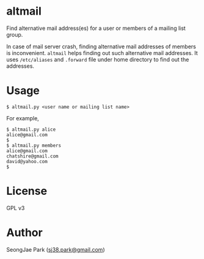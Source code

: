 altmail
=======

Find alternative mail address(es) for a user or members of a mailing list
group.

In case of mail server crash, finding alternative mail addresses of members is
inconvenient.  `altmail` helps finding out such alternative mail addresses.  It
uses `/etc/aliases` and `.forward` file under home directory to find out the
addresses.


Usage
=====

```
$ altmail.py <user name or mailing list name>
```

For example,

```
$ altmail.py alice
alice@gmail.com
$
$ altmail.py members
alice@gmail.com
chatshire@gmail.com
david@yahoo.com
$
```


License
=======

GPL v3


Author
======

SeongJae Park (sj38.park@gmail.com)
